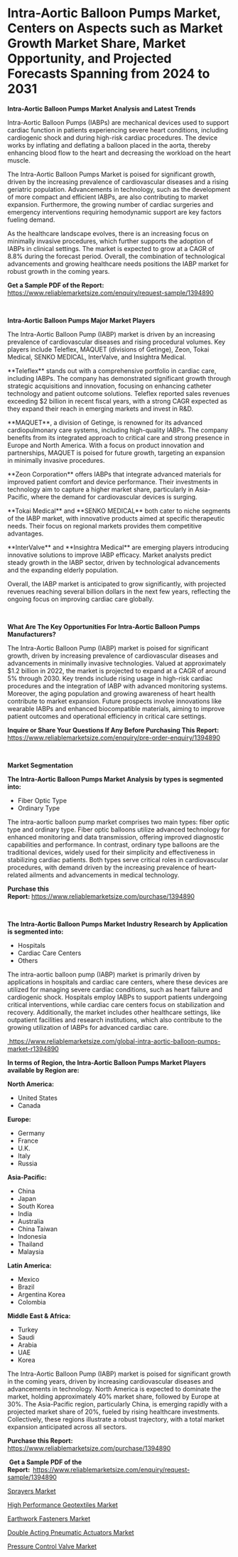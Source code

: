 <p><h1>Intra-Aortic Balloon Pumps Market, Centers on Aspects such as Market Growth Market Share, Market Opportunity, and Projected Forecasts Spanning from 2024 to 2031</h1></p><p><strong>Intra-Aortic Balloon Pumps Market Analysis and Latest Trends</strong></p>
<p><p>Intra-Aortic Balloon Pumps (IABPs) are mechanical devices used to support cardiac function in patients experiencing severe heart conditions, including cardiogenic shock and during high-risk cardiac procedures. The device works by inflating and deflating a balloon placed in the aorta, thereby enhancing blood flow to the heart and decreasing the workload on the heart muscle.</p><p>The Intra-Aortic Balloon Pumps Market is poised for significant growth, driven by the increasing prevalence of cardiovascular diseases and a rising geriatric population. Advancements in technology, such as the development of more compact and efficient IABPs, are also contributing to market expansion. Furthermore, the growing number of cardiac surgeries and emergency interventions requiring hemodynamic support are key factors fueling demand.</p><p>As the healthcare landscape evolves, there is an increasing focus on minimally invasive procedures, which further supports the adoption of IABPs in clinical settings. The market is expected to grow at a CAGR of 8.8% during the forecast period. Overall, the combination of technological advancements and growing healthcare needs positions the IABP market for robust growth in the coming years.</p></p>
<p><strong>Get a Sample PDF of the Report:&nbsp;</strong> <a href="https://www.reliablemarketsize.com/enquiry/request-sample/1394890">https://www.reliablemarketsize.com/enquiry/request-sample/1394890</a></p>
<p>&nbsp;</p>
<p><strong>Intra-Aortic Balloon Pumps Major Market Players</strong></p>
<p><p>The Intra-Aortic Balloon Pump (IABP) market is driven by an increasing prevalence of cardiovascular diseases and rising procedural volumes. Key players include Teleflex, MAQUET (divisions of Getinge), Zeon, Tokai Medical, SENKO MEDICAL, InterValve, and Insightra Medical.</p><p>**Teleflex** stands out with a comprehensive portfolio in cardiac care, including IABPs. The company has demonstrated significant growth through strategic acquisitions and innovation, focusing on enhancing catheter technology and patient outcome solutions. Teleflex reported sales revenues exceeding $2 billion in recent fiscal years, with a strong CAGR expected as they expand their reach in emerging markets and invest in R&D.</p><p>**MAQUET**, a division of Getinge, is renowned for its advanced cardiopulmonary care systems, including high-quality IABPs. The company benefits from its integrated approach to critical care and strong presence in Europe and North America. With a focus on product innovation and partnerships, MAQUET is poised for future growth, targeting an expansion in minimally invasive procedures.</p><p>**Zeon Corporation** offers IABPs that integrate advanced materials for improved patient comfort and device performance. Their investments in technology aim to capture a higher market share, particularly in Asia-Pacific, where the demand for cardiovascular devices is surging.</p><p>**Tokai Medical** and **SENKO MEDICAL** both cater to niche segments of the IABP market, with innovative products aimed at specific therapeutic needs. Their focus on regional markets provides them competitive advantages.</p><p>**InterValve** and **Insightra Medical** are emerging players introducing innovative solutions to improve IABP efficacy. Market analysts predict steady growth in the IABP sector, driven by technological advancements and the expanding elderly population.</p><p>Overall, the IABP market is anticipated to grow significantly, with projected revenues reaching several billion dollars in the next few years, reflecting the ongoing focus on improving cardiac care globally.</p></p>
<p>&nbsp;</p>
<p><strong>What Are The Key Opportunities For Intra-Aortic Balloon Pumps Manufacturers?</strong></p>
<p><p>The Intra-Aortic Balloon Pump (IABP) market is poised for significant growth, driven by increasing prevalence of cardiovascular diseases and advancements in minimally invasive technologies. Valued at approximately $1.2 billion in 2022, the market is projected to expand at a CAGR of around 5% through 2030. Key trends include rising usage in high-risk cardiac procedures and the integration of IABP with advanced monitoring systems. Moreover, the aging population and growing awareness of heart health contribute to market expansion. Future prospects involve innovations like wearable IABPs and enhanced biocompatible materials, aiming to improve patient outcomes and operational efficiency in critical care settings.</p></p>
<p><strong>Inquire or Share Your Questions If Any Before Purchasing This Report:</strong> <a href="https://www.reliablemarketsize.com/enquiry/pre-order-enquiry/1394890">https://www.reliablemarketsize.com/enquiry/pre-order-enquiry/1394890</a></p>
<p>&nbsp;</p>
<p><strong>Market Segmentation</strong></p>
<p><strong>The Intra-Aortic Balloon Pumps Market Analysis by types is segmented into:</strong></p>
<p><ul><li>Fiber Optic Type</li><li>Ordinary Type</li></ul></p>
<p><p>The intra-aortic balloon pump market comprises two main types: fiber optic type and ordinary type. Fiber optic balloons utilize advanced technology for enhanced monitoring and data transmission, offering improved diagnostic capabilities and performance. In contrast, ordinary type balloons are the traditional devices, widely used for their simplicity and effectiveness in stabilizing cardiac patients. Both types serve critical roles in cardiovascular procedures, with demand driven by the increasing prevalence of heart-related ailments and advancements in medical technology.</p></p>
<p><strong>Purchase this Report:&nbsp;</strong><a href="https://www.reliablemarketsize.com/purchase/1394890">https://www.reliablemarketsize.com/purchase/1394890</a></p>
<p>&nbsp;</p>
<p><strong>The Intra-Aortic Balloon Pumps Market Industry Research by Application is segmented into:</strong></p>
<p><ul><li>Hospitals</li><li>Cardiac Care Centers</li><li>Others</li></ul></p>
<p><p>The intra-aortic balloon pump (IABP) market is primarily driven by applications in hospitals and cardiac care centers, where these devices are utilized for managing severe cardiac conditions, such as heart failure and cardiogenic shock. Hospitals employ IABPs to support patients undergoing critical interventions, while cardiac care centers focus on stabilization and recovery. Additionally, the market includes other healthcare settings, like outpatient facilities and research institutions, which also contribute to the growing utilization of IABPs for advanced cardiac care.</p></p>
<p><a href="https://www.reliablemarketsize.com/global-intra-aortic-balloon-pumps-market-r1394890">&nbsp;https://www.reliablemarketsize.com/global-intra-aortic-balloon-pumps-market-r1394890</a></p>
<p><strong>In terms of Region, the Intra-Aortic Balloon Pumps Market Players available by Region are:</strong></p>
<p>
    <p> <strong> North America: </strong>
        <ul>
            <li>United States</li>
            <li>Canada</li>
        </ul>
        </p> 
    <p> <strong> Europe: </strong>
        <ul>
            <li>Germany</li>
            <li>France</li>
            <li>U.K.</li>
            <li>Italy</li>
            <li>Russia</li>
        </ul>
        </p> 
    <p> <strong> Asia-Pacific: </strong>
        <ul>
            <li>China</li>
            <li>Japan</li>
            <li>South Korea</li>
            <li>India</li>
            <li>Australia</li>
            <li>China Taiwan</li>
            <li>Indonesia</li>
            <li>Thailand</li>
            <li>Malaysia</li>
        </ul>
        </p> 
    <p> <strong> Latin America: </strong>
        <ul>
            <li>Mexico</li>
            <li>Brazil</li>
            <li>Argentina Korea</li>
            <li>Colombia</li>
        </ul>
        </p> 
    <p> <strong> Middle East & Africa: </strong>
        <ul>
            <li>Turkey</li>
            <li>Saudi</li>
            <li>Arabia</li>
            <li>UAE</li>
            <li>Korea</li>
        </ul>
    </p>
    </p>
<p><p>The Intra-Aortic Balloon Pump (IABP) market is poised for significant growth in the coming years, driven by increasing cardiovascular diseases and advancements in technology. North America is expected to dominate the market, holding approximately 40% market share, followed by Europe at 30%. The Asia-Pacific region, particularly China, is emerging rapidly with a projected market share of 20%, fueled by rising healthcare investments. Collectively, these regions illustrate a robust trajectory, with a total market expansion anticipated across all sectors.</p></p>
<p><strong>Purchase this Report: </strong><a href="https://www.reliablemarketsize.com/purchase/1394890">https://www.reliablemarketsize.com/purchase/1394890</a></p>
<p>&nbsp;<strong>Get a Sample PDF of the Report:&nbsp;&nbsp;</strong><a href="https://www.reliablemarketsize.com/enquiry/request-sample/1394890">https://www.reliablemarketsize.com/enquiry/request-sample/1394890</a></p>
<p><strong></strong></p>
<p><p><a href="https://www.linkedin.com/pulse/how-sprayers-market-evolved-key-trends-regional-dynamics-o0ybf?trackingId=Q6cIc%2FokTLeGpxi7iOybNA%3D%3D">Sprayers Market</a></p><p><a href="https://issuu.com/reportprime-2/docs/high-performance-geotextiles-market_8f77a530b7b188">High Performance Geotextiles Market</a></p><p><a href="https://issuu.com/reportprime-2/docs/earthwork-fasteners-market-size-203_c80eb8a6d6b987">Earthwork Fasteners Market</a></p><p><a href="https://www.linkedin.com/pulse/analyzing-double-acting-pneumatic-actuators-market-dynamics-lltof?trackingId=qWvL4mmbRx2WoQ0pWProaw%3D%3D">Double Acting Pneumatic Actuators Market</a></p><p><a href="https://www.linkedin.com/pulse/pressure-control-valve-market-essentials-key-players-demand-aydhf?trackingId=gittDg2CQbyIGBXyxYvpCA%3D%3D">Pressure Control Valve Market</a></p></p>